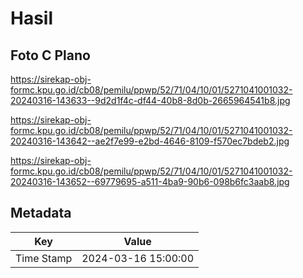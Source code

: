 # Hasil

## Foto C Plano

https://sirekap-obj-formc.kpu.go.id/cb08/pemilu/ppwp/52/71/04/10/01/5271041001032-20240316-143633--9d2d1f4c-df44-40b8-8d0b-2665964541b8.jpg

https://sirekap-obj-formc.kpu.go.id/cb08/pemilu/ppwp/52/71/04/10/01/5271041001032-20240316-143642--ae2f7e99-e2bd-4646-8109-f570ec7bdeb2.jpg

https://sirekap-obj-formc.kpu.go.id/cb08/pemilu/ppwp/52/71/04/10/01/5271041001032-20240316-143652--69779695-a511-4ba9-90b6-098b6fc3aab8.jpg


## Metadata

| Key        | Value               |
| ---------- | ------------------- |
| Time Stamp | 2024-03-16 15:00:00 |



